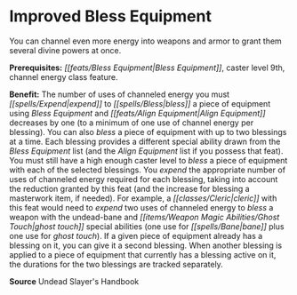 ﻿---
cssclass: [feats]

---
# Improved Bless Equipment

You can channel even more energy into weapons and armor to grant them several divine powers at once.

**Prerequisites:** _[[feats/Bless Equipment|Bless Equipment]]_, caster level 9th, channel energy class feature.

**Benefit:** The number of uses of channeled energy you must _[[spells/Expend|expend]]_ to _[[spells/Bless|bless]]_ a piece of equipment using _Bless Equipment_ and _[[feats/Align Equipment|Align Equipment]]_ decreases by one (to a minimum of one use of channel energy per blessing). You can also _bless_ a piece of equipment with up to two blessings at a time. Each blessing provides a different special ability drawn from the _Bless Equipment_ list (and the _Align Equipment_ list if you possess that feat). You must still have a high enough caster level to _bless_ a piece of equipment with each of the selected blessings. You _expend_ the appropriate number of uses of channeled energy required for each blessing, taking into account the reduction granted by this feat (and the increase for blessing a masterwork item, if needed). For example, a _[[classes/Cleric|cleric]]_ with this feat would need to _expend_ two uses of channeled energy to _bless_ a weapon with the undead-bane and _[[items/Weapon Magic Abilities/Ghost Touch|ghost touch]]_ special abilities (one use for _[[spells/Bane|bane]]_ plus one use for _ghost touch_). If a given piece of equipment already has a blessing on it, you can give it a second blessing. When another blessing is applied to a piece of equipment that currently has a blessing active on it, the durations for the two blessings are tracked separately.

**Source** Undead Slayer's Handbook